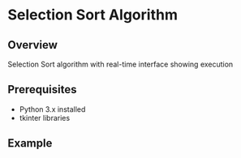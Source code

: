 # Selection Sort Algorithm

## Overview
Selection Sort algorithm with real-time interface showing execution

## Prerequisites
- Python 3.x installed
- tkinter libraries

## Example
